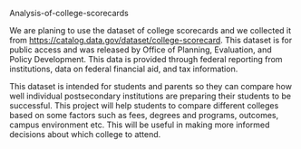 ﻿Analysis-of-college-scorecards


We are planing to use the dataset of college scorecards and we collected it from https://catalog.data.gov/dataset/college-scorecard. This dataset is for public access and was released by Office of Planning, Evaluation, and Policy Development. This data is provided through federal reporting from institutions, data on federal financial aid, and tax information. 

This dataset is intended for students and parents so they can  compare how well individual postsecondary institutions are preparing their students to be successful. This project will help students to compare different colleges based on some factors such as fees, degrees and programs, outcomes, campus environment etc. This will be useful in making more informed decisions about which college to attend.
